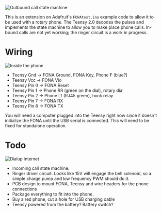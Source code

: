 ![Outbound call state machine](https://farm4.staticflickr.com/3694/32869954060_f3c01daa31_z_d.jpg)

This is an extension on Adafruit's `FONAtest.ino` example code to
allow it to be used with a rotary phone.  The Teensy 2.0 decodes
the pulses and implements the state machine to allow you to make
place phone calls.  In-bound calls are not yet working; the
ringer circuit is a work in progress.

Wiring
===
![Inside the phone](https://farm3.staticflickr.com/2808/32833764510_fcd14da721_z_d.jpg)

* Teensy Gnd -> FONA Ground, FONA Key, Phone F (blue?)
* Teensy Vcc -> FONA Vio
* Teensy Pin 0 -> FONA Reset
* Teensy Pin 1 -> Phone RR (green on the dial), rotary dial
* Teensy Pin 2 -> Phone L1 (RJ45 green), hook relay
* Teensy Pin 7 -> FONA RX
* Teensy Pin 8 -> FONA TX

You will need a computer plugged into the Teensy right now
since it doesn't initialize the FONA until the USB serial is
connected.  This will need to be fixed for standalone operation.

Todo
===
![Dialup internet](https://farm4.staticflickr.com/3845/32372052844_b7e6990ddc_z_d.jpg)

* Incoming call state machine.
* Ringer driver circuit. Looks like 15V will engage the bell solenoid, so a simple charge pump and low frequency PWM should do it.
* PCB design to mount FONA, Teensy and wire headers for the phone connections
* Package everything to fit into the phone.
* Buy a red phone, cut a hole for USB charging cable
* Teensy powered from the battery?  Battery switch?
